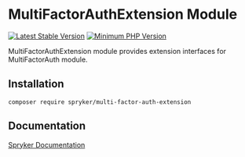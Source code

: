 # MultiFactorAuthExtension Module
[![Latest Stable Version](https://poser.pugx.org/spryker/multi-factor-auth-extension/v/stable.svg)](https://packagist.org/packages/spryker/multi-factor-auth-extension)
[![Minimum PHP Version](https://img.shields.io/badge/php-%3E%3D%208.2-8892BF.svg)](https://php.net/)

MultiFactorAuthExtension module provides extension interfaces for MultiFactorAuth module.

## Installation

```
composer require spryker/multi-factor-auth-extension
```

## Documentation

[Spryker Documentation](https://docs.spryker.com)
